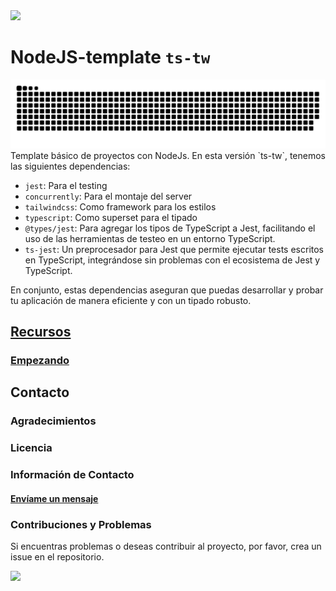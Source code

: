 <img src="https://user-images.githubusercontent.com/73097560/115834477-dbab4500-a447-11eb-908a-139a6edaec5c.gif">

# NodeJS-template `ts-tw`
<a href="https://github.com/SKRTEEEEEE">
<div align="center">
  <img  src="https://github.com/SKRTEEEEEE/SKRTEEEEEE/blob/main/resources/img/grid-snake.svg"
       alt="snake" />
</div>
</a>
Template básico de proyectos con NodeJs.
En esta versión `ts-tw`, tenemos las siguientes dependencias:

- `jest`: Para el testing
- `concurrently`: Para el montaje del server
- `tailwindcss`: Como framework para los estilos
- `typescript`: Como superset para el tipado
- `@types/jest`: Para agregar los tipos de TypeScript a Jest, facilitando el uso de las herramientas de testeo en un entorno TypeScript.
- `ts-jest`: Un preprocesador para Jest que permite ejecutar tests escritos en TypeScript, integrándose sin problemas con el ecosistema de Jest y TypeScript.

En conjunto, estas dependencias aseguran que puedas desarrollar y probar tu aplicación de manera eficiente y con un tipado robusto.


## [Recursos](https://github.com/SKRTEEEEEE/markdowns)
### [Empezando](https://github.com/SKRTEEEEEE/markdowns/blob/main/utils/how-start/ts-tw_es.md)
## Contacto

### Agradecimientos

### Licencia

### Información de Contacto

#### [Envíame un mensaje](mailto:adanreh.m@gmail.com)

### Contribuciones y Problemas

Si encuentras problemas o deseas contribuir al proyecto, por favor, crea un issue en el repositorio.

<img src="https://user-images.githubusercontent.com/73097560/115834477-dbab4500-a447-11eb-908a-139a6edaec5c.gif">
